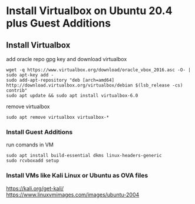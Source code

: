 # Install Virtualbox on Ubuntu 20.4 plus Guest Additions

## Install Virtualbox

add oracle repo gpg key and download virtualbox
```console
wget -q https://www.virtualbox.org/download/oracle_vbox_2016.asc -O- | sudo apt-key add -
sudo add-apt-repository "deb [arch=amd64] http://download.virtualbox.org/virtualbox/debian $(lsb_release -cs) contrib"
sudo apt update && sudo apt install virtualbox-6.0

```
remove virtualbox
```console
sudo apt remove virtualbox virtualbox-*
```

### Install Guest Additions

run comands in VM
```console
sudo apt install build-essential dkms linux-headers-generic 
sudo rcvboxadd setup
```

### Install VMs like Kali Linux or Ubuntu as OVA files
https://kali.org/get-kali/  
https://www.linuxvmimages.com/images/ubuntu-2004
